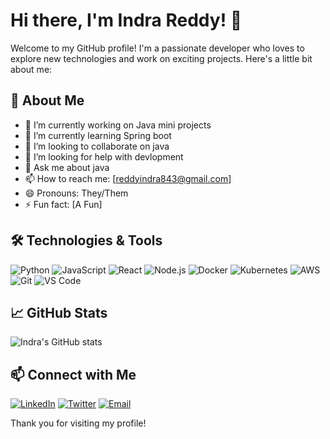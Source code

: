 # Hi there, I'm Indra Reddy! 👋

Welcome to my GitHub profile! I'm a passionate developer who loves to explore new technologies and work on exciting projects. Here's a little bit about me:

## 🚀 About Me

- 🔭 I’m currently working on Java mini projects
- 🌱 I’m currently learning Spring boot
- 👯 I’m looking to collaborate on java
- 🤔 I’m looking for help with devlopment
- 💬 Ask me about java
- 📫 How to reach me: [reddyindra843@gmail.com]
- 😄 Pronouns: They/Them
- ⚡ Fun fact: [A Fun]

## 🛠️ Technologies & Tools

![Python](https://img.shields.io/badge/-Python-3776AB?logo=python&logoColor=white&style=flat)
![JavaScript](https://img.shields.io/badge/-JavaScript-F7DF1E?logo=javascript&logoColor=black&style=flat)
![React](https://img.shields.io/badge/-React-61DAFB?logo=react&logoColor=black&style=flat)
![Node.js](https://img.shields.io/badge/-Node.js-339933?logo=node.js&logoColor=white&style=flat)
![Docker](https://img.shields.io/badge/-Docker-2496ED?logo=docker&logoColor=white&style=flat)
![Kubernetes](https://img.shields.io/badge/-Kubernetes-326CE5?logo=kubernetes&logoColor=white&style=flat)
![AWS](https://img.shields.io/badge/-AWS-232F3E?logo=amazon-aws&logoColor=white&style=flat)
![Git](https://img.shields.io/badge/-Git-F05032?logo=git&logoColor=white&style=flat)
![VS Code](https://img.shields.io/badge/-VS_Code-007ACC?logo=visual-studio-code&logoColor=white&style=flat)

## 📈 GitHub Stats

![Indra's GitHub stats](https://github-readme-stats.vercel.app/api?username=indrareddy333&show_icons=true&theme=radical)

## 📫 Connect with Me

[![LinkedIn](https://img.shields.io/badge/-LinkedIn-0A66C2?logo=linkedin&logoColor=white&style=flat)](https://www.linkedin.com/in/indrareddy333)
[![Twitter](https://img.shields.io/badge/-Twitter-1DA1F2?logo=twitter&logoColor=white&style=flat)](https://twitter.com/indrareddy333)
[![Email](https://img.shields.io/badge/-Email-D14836?logo=gmail&logoColor=white&style=flat)](mailto:your.email@example.com)

Thank you for visiting my profile!
